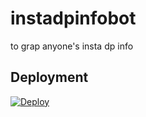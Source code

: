 # instadpinfobot
to grap anyone's insta dp info

## Deployment
[![Deploy](https://www.herokucdn.com/deploy/button.svg)](https://dashboard.heroku.com/new?template=https://github.com/Saravana0910/instadpinfobot)
